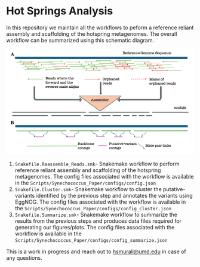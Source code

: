 # Hot Springs Analysis
In this repository we maintain all the workflows to peform a reference reliant assembly and scaffolding of the hotspring metagenomes. The overall workflow can be summarized using this schematic diagram.

<p align="center"><img src="img/Fig-Methods.png" width=700 /> </p>


1. ```Snakefile.Reassemble_Reads.smk```- Snakemake workflow to perform reference reliant assembly and scaffolding of the hotspring metagenomes. The config files associated with the workflow is available in the ```Scripts/Synechococcus_Paper/configs/config.json```
2. ```Snakefile.Cluster.smk```- Snakemake workflow to cluster the putative-variants identified by the previous step and annotates the variants using EggNOG. The config files associated with the workflow is available in the ```Scripts/Synechococcus_Paper/configs/config_cluster.json```
3. ```Snakefile.Summarize.smk```- Snakemake workflow to summarize the results from the previous steps and produces data files required for generating our figures/plots. The config files associated with the workflow is available in the ```Scripts/Synechococcus_Paper/configs/config_summarize.json```

This is a work in progress and reach out to hsmurali@umd.edu in case of any questions. 
